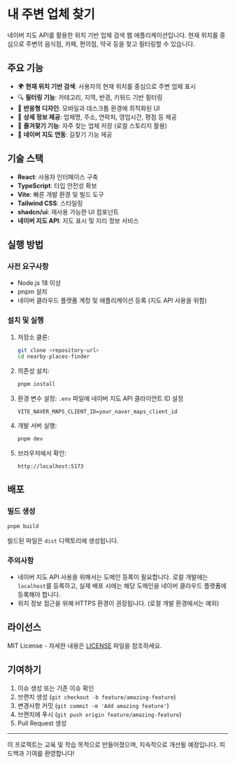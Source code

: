 # 내 주변 업체 찾기

네이버 지도 API를 활용한 위치 기반 업체 검색 웹 애플리케이션입니다. 현재 위치를 중심으로 주변의 음식점, 카페, 편의점, 약국 등을 찾고 필터링할 수 있습니다.

## 주요 기능

- 🌍 **현재 위치 기반 검색**: 사용자의 현재 위치를 중심으로 주변 업체 표시
- 🔍 **필터링 기능**: 카테고리, 지역, 반경, 키워드 기반 필터링
- 📱 **반응형 디자인**: 모바일과 데스크톱 환경에 최적화된 UI
- 📍 **상세 정보 제공**: 업체명, 주소, 연락처, 영업시간, 평점 등 제공
- 🔖 **즐겨찾기 기능**: 자주 찾는 업체 저장 (로컬 스토리지 활용)
- 🧭 **네이버 지도 연동**: 길찾기 기능 제공

## 기술 스택

- **React**: 사용자 인터페이스 구축
- **TypeScript**: 타입 안전성 확보
- **Vite**: 빠른 개발 환경 및 빌드 도구
- **Tailwind CSS**: 스타일링
- **shadcn/ui**: 재사용 가능한 UI 컴포넌트
- **네이버 지도 API**: 지도 표시 및 지리 정보 서비스

## 실행 방법

### 사전 요구사항

- Node.js 18 이상
- pnpm 설치
- 네이버 클라우드 플랫폼 계정 및 애플리케이션 등록 (지도 API 사용을 위함)

### 설치 및 실행

1. 저장소 클론:
   ```bash
   git clone <repository-url>
   cd nearby-places-finder
   ```

2. 의존성 설치:
   ```bash
   pnpm install
   ```

3. 환경 변수 설정:
   `.env` 파일에 네이버 지도 API 클라이언트 ID 설정
   ```
   VITE_NAVER_MAPS_CLIENT_ID=your_naver_maps_client_id
   ```

4. 개발 서버 실행:
   ```bash
   pnpm dev
   ```

5. 브라우저에서 확인:
   ```
   http://localhost:5173
   ```

## 배포

### 빌드 생성

```bash
pnpm build
```

빌드된 파일은 `dist` 디렉토리에 생성됩니다.

### 주의사항

- 네이버 지도 API 사용을 위해서는 도메인 등록이 필요합니다. 로컬 개발에는 `localhost`를 등록하고, 실제 배포 시에는 해당 도메인을 네이버 클라우드 플랫폼에 등록해야 합니다.
- 위치 정보 접근을 위해 HTTPS 환경이 권장됩니다. (로컬 개발 환경에서는 예외)

## 라이선스

MIT License - 자세한 내용은 [LICENSE](LICENSE) 파일을 참조하세요.

## 기여하기

1. 이슈 생성 또는 기존 이슈 확인
2. 브랜치 생성 (`git checkout -b feature/amazing-feature`)
3. 변경사항 커밋 (`git commit -m 'Add amazing feature'`)
4. 브랜치에 푸시 (`git push origin feature/amazing-feature`)
5. Pull Request 생성

---

이 프로젝트는 교육 및 학습 목적으로 만들어졌으며, 지속적으로 개선될 예정입니다. 피드백과 기여를 환영합니다!
